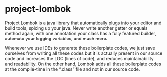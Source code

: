 # project-lombok

Project Lombok is a java library that automatically plugs into your editor and build tools, 
spicing up your java. Never write another getter or equals method again, with one annotation your class has a fully featured builder, 
automate your logging variables, and much more.

 Whenever we use IDEs to generate these boilerplate codes, we just save ourselves from writing all these codes but it is actually present in our source code and increases the LOC (lines of code), and reduces maintainability and readability. On the other hand, Lombok adds all these boilerplate codes at the compile-time in the “.class” file and not in our source code. 
